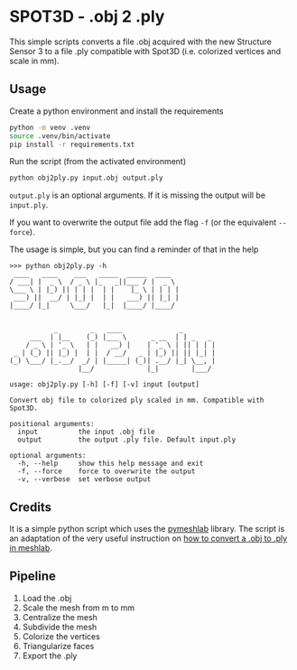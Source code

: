# SPOT3D - .obj 2 .ply

This simple scripts converts a file .obj acquired with the new Structure Sensor 3 to a file .ply compatible with Spot3D (i.e. colorized vertices and scale in mm).

## Usage

Create a python environment and install the requirements
```bash
python -m venv .venv
source .venv/bin/activate
pip install -r requirements.txt
```

Run the script (from the activated environment)
```bash
python obj2ply.py input.obj output.ply
```

`output.ply` is an optional arguments. If it is missing the output will be `input.ply`. 

If you want to overwrite the output file add the flag `-f` (or the equivalent `--force`).

The usage is simple, but you can find a reminder of that in the help

```
>>> python obj2ply.py -h
 ____   ____    ___   _____  _____  ____  
/ ___| |  _ \  / _ \ |_   _||___ / |  _ \ 
\___ \ | |_) || | | |  | |    |_ \ | | | |
 ___) ||  __/ | |_| |  | |   ___) || |_| |
|____/ |_|     \___/   |_|  |____/ |____/ 
                                          

           _        _   ____              _        
     ___  | |__    (_) |___ \      _ __  | | _   _ 
    / _ \ | '_ \   | |   __) |    | '_ \ | || | | |
 _ | (_) || |_) |  | |  / __/   _ | |_) || || |_| |
(_) \___/ |_.__/  _/ | |_____| (_)| .__/ |_| \__, |
                 |__/             |_|        |___/ 

usage: obj2ply.py [-h] [-f] [-v] input [output]

Convert obj file to colorized ply scaled in mm. Compatible with Spot3D.

positional arguments:
  input          the input .obj file
  output         the output .ply file. Default input.ply

optional arguments:
  -h, --help     show this help message and exit
  -f, --force    force to overwrite the output
  -v, --verbose  set verbose output
```

## Credits

It is a simple python script which uses the [pymeshlab](pymeshlab.readthedocs.io) library.
The script is an adaptation of the very useful instruction on [how to convert a .obj to .ply in meshlab](https://gist.github.com/SeungBack/e71eac0faa52088e3038395fef684494).

## Pipeline

1. Load the .obj
2. Scale the mesh from m to mm
3. Centralize the mesh
4. Subdivide the mesh
5. Colorize the vertices
6. Triangularize faces
7. Export the .ply